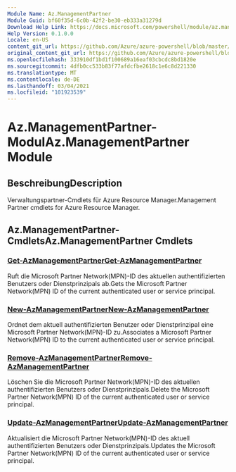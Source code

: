 ```yaml
---
Module Name: Az.ManagementPartner
Module Guid: bf60f35d-6c0b-42f2-be30-eb333a31279d
Download Help Link: https://docs.microsoft.com/powershell/module/az.managementpartner
Help Version: 0.1.0.0
Locale: en-US
content_git_url: https://github.com/Azure/azure-powershell/blob/master/src/ManagementPartner/ManagementPartner/help/Az.ManagementPartner.md
original_content_git_url: https://github.com/Azure/azure-powershell/blob/master/src/ManagementPartner/ManagementPartner/help/Az.ManagementPartner.md
ms.openlocfilehash: 333910df1bd1f100689a16eaf03cbcdc8bd1820e
ms.sourcegitcommit: 4dfb0cc533b83f77afdcfbe2618c1e6c8d221330
ms.translationtype: MT
ms.contentlocale: de-DE
ms.lasthandoff: 03/04/2021
ms.locfileid: "101923539"
---
```

# <span data-ttu-id="74607-101">Az.ManagementPartner-Modul</span><span class="sxs-lookup"><span data-stu-id="74607-101">Az.ManagementPartner Module</span></span>
## <span data-ttu-id="74607-102">Beschreibung</span><span class="sxs-lookup"><span data-stu-id="74607-102">Description</span></span>
<span data-ttu-id="74607-103">Verwaltungspartner-Cmdlets für Azure Resource Manager.</span><span class="sxs-lookup"><span data-stu-id="74607-103">Management Partner cmdlets for Azure Resource Manager.</span></span>

## <span data-ttu-id="74607-104">Az.ManagementPartner-Cmdlets</span><span class="sxs-lookup"><span data-stu-id="74607-104">Az.ManagementPartner Cmdlets</span></span>
### [<span data-ttu-id="74607-105">Get-AzManagementPartner</span><span class="sxs-lookup"><span data-stu-id="74607-105">Get-AzManagementPartner</span></span>](Get-AzManagementPartner.md)
<span data-ttu-id="74607-106">Ruft die Microsoft Partner Network(MPN)-ID des aktuellen authentifizierten Benutzers oder Dienstprinzipals ab.</span><span class="sxs-lookup"><span data-stu-id="74607-106">Gets the Microsoft Partner Network(MPN) ID of the current authenticated user or service principal.</span></span> 

### [<span data-ttu-id="74607-107">New-AzManagementPartner</span><span class="sxs-lookup"><span data-stu-id="74607-107">New-AzManagementPartner</span></span>](New-AzManagementPartner.md)
<span data-ttu-id="74607-108">Ordnet dem aktuell authentifizierten Benutzer oder Dienstprinzipal eine Microsoft Partner Network(MPN)-ID zu.</span><span class="sxs-lookup"><span data-stu-id="74607-108">Associates a Microsoft Partner Network(MPN) ID to the current authenticated user or service principal.</span></span>

### [<span data-ttu-id="74607-109">Remove-AzManagementPartner</span><span class="sxs-lookup"><span data-stu-id="74607-109">Remove-AzManagementPartner</span></span>](Remove-AzManagementPartner.md)
<span data-ttu-id="74607-110">Löschen Sie die Microsoft Partner Network(MPN)-ID des aktuellen authentifizierten Benutzers oder Dienstprinzipals.</span><span class="sxs-lookup"><span data-stu-id="74607-110">Delete the Microsoft Partner Network(MPN) ID of the current authenticated user or service principal.</span></span>

### [<span data-ttu-id="74607-111">Update-AzManagementPartner</span><span class="sxs-lookup"><span data-stu-id="74607-111">Update-AzManagementPartner</span></span>](Update-AzManagementPartner.md)
<span data-ttu-id="74607-112">Aktualisiert die Microsoft Partner Network(MPN)-ID des aktuell authentifizierten Benutzers oder Dienstprinzipals.</span><span class="sxs-lookup"><span data-stu-id="74607-112">Updates the Microsoft Partner Network(MPN) ID of the current authenticated user or service principal.</span></span>

